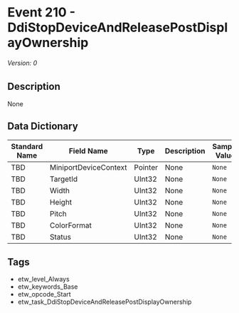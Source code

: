 # Event 210 - DdiStopDeviceAndReleasePostDisplayOwnership
###### Version: 0

## Description
None

## Data Dictionary
|Standard Name|Field Name|Type|Description|Sample Value|
|---|---|---|---|---|
|TBD|MiniportDeviceContext|Pointer|None|`None`|
|TBD|TargetId|UInt32|None|`None`|
|TBD|Width|UInt32|None|`None`|
|TBD|Height|UInt32|None|`None`|
|TBD|Pitch|UInt32|None|`None`|
|TBD|ColorFormat|UInt32|None|`None`|
|TBD|Status|UInt32|None|`None`|

## Tags
* etw_level_Always
* etw_keywords_Base
* etw_opcode_Start
* etw_task_DdiStopDeviceAndReleasePostDisplayOwnership